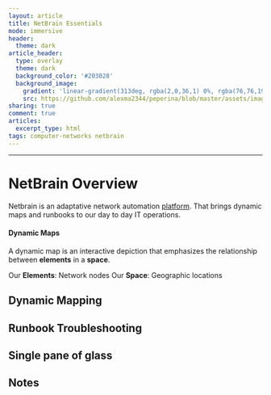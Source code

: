 ```yaml
---
layout: article
title: NetBrain Essentials
mode: immersive
header:
  theme: dark
article_header:
  type: overlay
  theme: dark
  background_color: '#203028'
  background_image:
    gradient: 'linear-gradient(313deg, rgba(2,0,36,1) 0%, rgba(76,76,194,1) 47%, rgba(0,212,255,1) 100%)'
    src: https://github.com/alexma2344/peperina/blob/master/assets/images/radiohead.jpg?raw=true"
sharing: true
comment: true
articles:
  excerpt_type: html
tags: computer-networks netbrain
---
```


<!--more-->

---

# NetBrain Overview

Netbrain is an adaptative network automation [platform](https://en.wikipedia.org/wiki/Computing_platform). That brings dynamic maps and runbooks to our day to day IT operations.

#### Dynamic Maps

A dynamic map is an interactive depiction that emphasizes the relationship between **elements** in a **space**.

Our **Elements**: Network nodes
Our **Space**: Geographic locations

## Dynamic Mapping

## Runbook Troubleshooting

## Single pane of glass

## Notes
